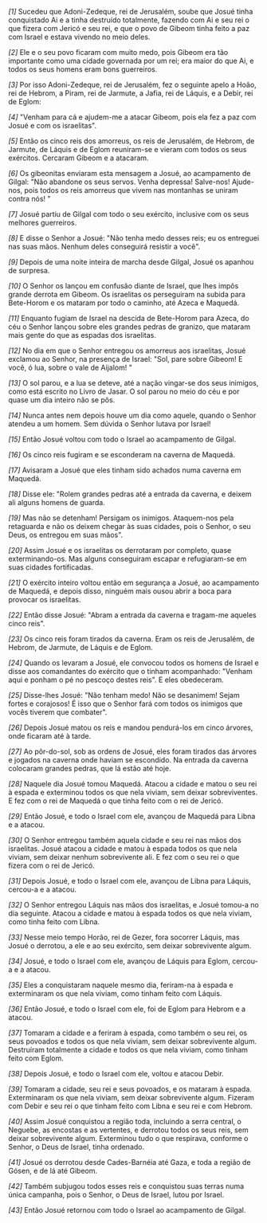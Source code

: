 *[1]* Sucedeu que Adoni-Zedeque, rei de Jerusalém, soube que Josué tinha conquistado Ai e a tinha destruído totalmente, fazendo com Ai e seu rei o que fizera com Jericó e seu rei, e que o povo de Gibeom tinha feito a paz com Israel e estava vivendo no meio deles.

*[2]* Ele e o seu povo ficaram com muito medo, pois Gibeom era tão importante como uma cidade governada por um rei; era maior do que Ai, e todos os seus homens eram bons guerreiros.

*[3]* Por isso Adoni-Zedeque, rei de Jerusalém, fez o seguinte apelo a Hoão, rei de Hebrom, a Piram, rei de Jarmute, a Jafia, rei de Láquis, e a Debir, rei de Eglom:

*[4]* "Venham para cá e ajudem-me a atacar Gibeom, pois ela fez a paz com Josué e com os israelitas".

*[5]* Então os cinco reis dos amorreus, os reis de Jerusalém, de Hebrom, de Jarmute, de Láquis e de Eglom reuniram-se e vieram com todos os seus exércitos. Cercaram Gibeom e a atacaram.

*[6]* Os gibeonitas enviaram esta mensagem a Josué, ao acampamento de Gilgal: "Não abandone os seus servos. Venha depressa! Salve-nos! Ajude-nos, pois todos os reis amorreus que vivem nas montanhas se uniram contra nós! "

*[7]* Josué partiu de Gilgal com todo o seu exército, inclusive com os seus melhores guerreiros.

*[8]* E disse o Senhor a Josué: "Não tenha medo desses reis; eu os entreguei nas suas mãos. Nenhum deles conseguirá resistir a você".

*[9]* Depois de uma noite inteira de marcha desde Gilgal, Josué os apanhou de surpresa.

*[10]* O Senhor os lançou em confusão diante de Israel, que lhes impôs grande derrota em Gibeom. Os israelitas os perseguiram na subida para Bete-Horom e os mataram por todo o caminho, até Azeca e Maquedá.

*[11]* Enquanto fugiam de Israel na descida de Bete-Horom para Azeca, do céu o Senhor lançou sobre eles grandes pedras de granizo, que mataram mais gente do que as espadas dos israelitas.

*[12]* No dia em que o Senhor entregou os amorreus aos israelitas, Josué exclamou ao Senhor, na presença de Israel: "Sol, pare sobre Gibeom! E você, ó lua, sobre o vale de Aijalom! "

*[13]* O sol parou, e a lua se deteve, até a nação vingar-se dos seus inimigos, como está escrito no Livro de Jasar. O sol parou no meio do céu e por quase um dia inteiro não se pôs.

*[14]* Nunca antes nem depois houve um dia como aquele, quando o Senhor atendeu a um homem. Sem dúvida o Senhor lutava por Israel!

*[15]* Então Josué voltou com todo o Israel ao acampamento de Gilgal.

*[16]* Os cinco reis fugiram e se esconderam na caverna de Maquedá.

*[17]* Avisaram a Josué que eles tinham sido achados numa caverna em Maquedá.

*[18]* Disse ele: "Rolem grandes pedras até a entrada da caverna, e deixem ali alguns homens de guarda.

*[19]* Mas não se detenham! Persigam os inimigos. Ataquem-nos pela retaguarda e não os deixem chegar às suas cidades, pois o Senhor, o seu Deus, os entregou em suas mãos".

*[20]* Assim Josué e os israelitas os derrotaram por completo, quase exterminando-os. Mas alguns conseguiram escapar e refugiaram-se em suas cidades fortificadas.

*[21]* O exército inteiro voltou então em segurança a Josué, ao acampamento de Maquedá, e depois disso, ninguém mais ousou abrir a boca para provocar os israelitas.

*[22]* Então disse Josué: "Abram a entrada da caverna e tragam-me aqueles cinco reis".

*[23]* Os cinco reis foram tirados da caverna. Eram os reis de Jerusalém, de Hebrom, de Jarmute, de Láquis e de Eglom.

*[24]* Quando os levaram a Josué, ele convocou todos os homens de Israel e disse aos comandantes do exército que o tinham acompanhado: "Venham aqui e ponham o pé no pescoço destes reis". E eles obedeceram.

*[25]* Disse-lhes Josué: "Não tenham medo! Não se desanimem! Sejam fortes e corajosos! É isso que o Senhor fará com todos os inimigos que vocês tiverem que combater".

*[26]* Depois Josué matou os reis e mandou pendurá-los em cinco árvores, onde ficaram até à tarde.

*[27]* Ao pôr-do-sol, sob as ordens de Josué, eles foram tirados das árvores e jogados na caverna onde haviam se escondido. Na entrada da caverna colocaram grandes pedras, que lá estão até hoje.

*[28]* Naquele dia Josué tomou Maquedá. Atacou a cidade e matou o seu rei à espada e exterminou todos os que nela viviam, sem deixar sobreviventes. E fez com o rei de Maquedá o que tinha feito com o rei de Jericó.

*[29]* Então Josué, e todo o Israel com ele, avançou de Maquedá para Libna e a atacou.

*[30]* O Senhor entregou também aquela cidade e seu rei nas mãos dos israelitas. Josué atacou a cidade e matou à espada todos os que nela viviam, sem deixar nenhum sobrevivente ali. E fez com o seu rei o que fizera com o rei de Jericó.

*[31]* Depois Josué, e todo o Israel com ele, avançou de Libna para Láquis, cercou-a e a atacou.

*[32]* O Senhor entregou Láquis nas mãos dos israelitas, e Josué tomou-a no dia seguinte. Atacou a cidade e matou à espada todos os que nela viviam, como tinha feito com Libna.

*[33]* Nesse meio tempo Horão, rei de Gezer, fora socorrer Láquis, mas Josué o derrotou, a ele e ao seu exército, sem deixar sobrevivente algum.

*[34]* Josué, e todo o Israel com ele, avançou de Láquis para Eglom, cercou-a e a atacou.

*[35]* Eles a conquistaram naquele mesmo dia, feriram-na à espada e exterminaram os que nela viviam, como tinham feito com Láquis.

*[36]* Então Josué, e todo o Israel com ele, foi de Eglom para Hebrom e a atacou.

*[37]* Tomaram a cidade e a feriram à espada, como também o seu rei, os seus povoados e todos os que nela viviam, sem deixar sobrevivente algum. Destruíram totalmente a cidade e todos os que nela viviam, como tinham feito com Eglom.

*[38]* Depois Josué, e todo o Israel com ele, voltou e atacou Debir.

*[39]* Tomaram a cidade, seu rei e seus povoados, e os mataram à espada. Exterminaram os que nela viviam, sem deixar sobrevivente algum. Fizeram com Debir e seu rei o que tinham feito com Libna e seu rei e com Hebrom.

*[40]* Assim Josué conquistou a região toda, incluindo a serra central, o Neguebe, as encostas e as vertentes, e derrotou todos os seus reis, sem deixar sobrevivente algum. Exterminou tudo o que respirava, conforme o Senhor, o Deus de Israel, tinha ordenado.

*[41]* Josué os derrotou desde Cades-Barnéia até Gaza, e toda a região de Gósen, e de lá até Gibeom.

*[42]* Também subjugou todos esses reis e conquistou suas terras numa única campanha, pois o Senhor, o Deus de Israel, lutou por Israel.

*[43]* Então Josué retornou com todo o Israel ao acampamento de Gilgal.

